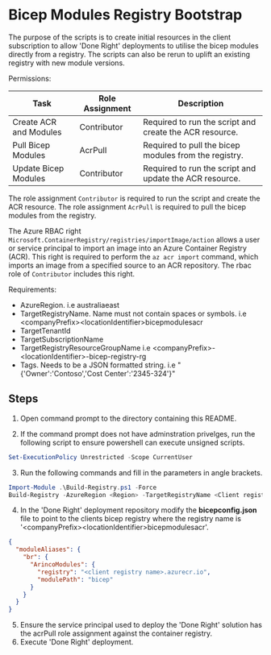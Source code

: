 # Bicep Modules Registry Bootstrap

The purpose of the scripts is to create initial resources in the client subscription to allow 'Done Right' deployments to utilise the bicep modules directly from a registry. The scripts can also be rerun to uplift an existing registry with new module versions.

Permissions:

| Task                   | Role Assignment | Description                                             |
| ---------------------- | --------------- | ------------------------------------------------------- |
| Create ACR and Modules | Contributor     | Required to run the script and create the ACR resource. |
| Pull Bicep Modules     | AcrPull         | Required to pull the bicep modules from the registry.   |
| Update Bicep Modules   | Contributor     | Required to run the script and update the ACR resource. |

The role assignment `Contributor` is required to run the script and create the ACR resource. The role assignment `AcrPull` is required to pull the bicep modules from the registry.

The Azure RBAC right `Microsoft.ContainerRegistry/registries/importImage/action` allows a user or service principal to import an image into an Azure Container Registry (ACR). This right is required to perform the `az acr import` command, which imports an image from a specified source to an ACR repository. The rbac role of `Contributor` includes this right.

Requirements:

- AzureRegion. i.e australiaeast
- TargetRegistryName. Name must not contain spaces or symbols. i.e \<companyPrefix\>\<locationIdentifier\>bicepmodulesacr
- TargetTenantId
- TargetSubscriptionName
- TargetRegistryResourceGroupName i.e \<companyPrefix\>-\<locationIdentifier\>-bicep-registry-rg
- Tags. Needs to be a JSON formatted string. i.e "{'Owner':'Contoso','Cost Center':'2345-324'}"

## Steps

1. Open command prompt to the directory containing this README.

2. If the command prompt does not have adminstration privelges, run the following script to ensure powershell can execute unsigned scripts.

```powershell
Set-ExecutionPolicy Unrestricted -Scope CurrentUser
```

3. Run the following commands and fill in the parameters in angle brackets.

```powershell
Import-Module .\Build-Registry.ps1 -Force
Build-Registry -AzureRegion <Region> -TargetRegistryName <Client registry name> -TargetTenantId <Client Tenant ID>  -TargetSubscriptionName <Client Subscription ID> -TargetRegistryResourceGroupName <Client registry resource group> -Tags <Tags>
```

4. In the 'Done Right' deployment repository modify the **bicepconfig.json** file to point to the clients bicep registry where the registry name is '\<companyPrefix\>\<locationIdentifier\>bicepmodulesacr'.

```json
{
  "moduleAliases": {
    "br": {
      "ArincoModules": {
        "registry": "<client registry name>.azurecr.io",
        "modulePath": "bicep"
      }
    }
  }
}
```

5. Ensure the service principal used to deploy the 'Done Right' solution has the acrPull role assignment against the container registry.
6. Execute 'Done Right' deployment.
